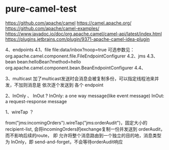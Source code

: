 # pure-camel-test

https://github.com/apache/camel
https://camel.apache.org/
https://github.com/apache/camel-examples/
https://www.javadoc.io/doc/org.apache.camel/camel-api/latest/index.html
https://plugins.jetbrains.com/plugin/9371-apache-camel-idea-plugin








4、endpoints
4.1、file
file:data/inbox?noop=true
可选参数见：org.apache.camel.component.file.FileEndpointConfigurer
4.2、jms
4.3、bean
bean:helloBean?method=hello
org.apache.camel.component.bean.BeanEndpointConfigurer
4.4、

3、multicast
加了multicast发送时会消息会被复制多份，可以指定线程池来并发，不加则消息是 依次逐个发送到 各个 endpoint

2、InOnly 、 InOut ?
InOnly: a one way message(like event message)
InOut: a request-response message

1、wireTap ？

from("jms:incomingOrders").wireTap("jms:orderAudit")，固定大小的recipient-list, 会将incomingOrders的exchange复制一份并发送到 orderAudit，而不影响后续的route，
即 允许将整个消息路由到一个独立的目的地，消息类型为 InOnly，即 send-and-forget，不会等待orderAudit响应

